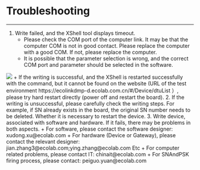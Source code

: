 # Troubleshooting
***
1. Write failed, and the XShell tool displays timeout.
   + Please check the COM port of the computer link. It may be that the computer COM is not in good contact. Please replace the computer with a good COM. If not, please replace the computer.
   + It is possible that the parameter selection is wrong, and the correct COM port and parameter should be selected in the software.
  <img src="/img/main_help_troubleshooting1.png"/>
   + If the writing is successful, and the XShell is restarted successfully with the command, but it cannot be found on the website (URL of the test environment https://ecolinkdmp-d.ecolab.com.cn/#/Device/dtuList ）, please try hard restart directly (power off and restart the board).
2. If the writing is unsuccessful, please carefully check the writing steps. For example, if SN already exists in the board, the original SN number needs to be deleted. Whether it is necessary to restart the device.
3. Write device, associated with software and hardware. If it fails, there may be problems in both aspects.
   + For software, please contact the software designer: xudong.xu@ecolab.com
   + For hardware (Device or Gateway), please contact the relevant designer: jian.zhang3@ecolab.com;ying.zhang@ecolab.com Etc
   + For computer related problems, please contact IT: chinait@ecolab.com
   + For SNAndPSK firing process, please contact: peiguo.yuan@ecolab.com
